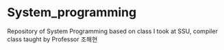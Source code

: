 # System_programming
Repository of System Programming based on class I took at SSU, compiler class taught by Professor 조해현